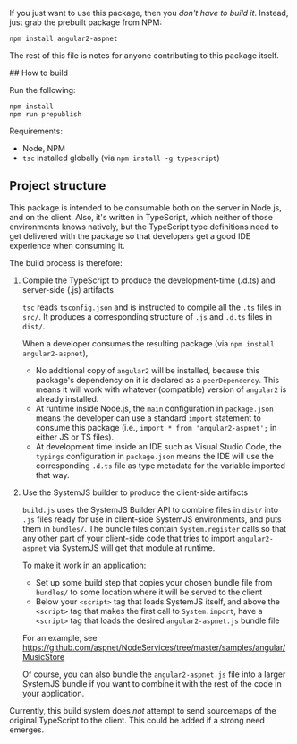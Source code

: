 If you just want to use this package, then you *don't have to build it*. Instead, just grab the prebuilt package from NPM:

    npm install angular2-aspnet

The rest of this file is notes for anyone contributing to this package itself.

## How to build

Run the following:

    npm install
    npm run prepublish

Requirements:

 * Node, NPM
 * `tsc` installed globally (via `npm install -g typescript`)

## Project structure

This package is intended to be consumable both on the server in Node.js, and on the client. Also, it's written in TypeScript,
which neither of those environments knows natively, but the TypeScript type definitions need to get delivered with the package
so that developers get a good IDE experience when consuming it.

The build process is therefore:

1. Compile the TypeScript to produce the development-time (.d.ts) and server-side (.js) artifacts

   `tsc` reads `tsconfig.json` and is instructed to compile all the `.ts` files in `src/`. It produces a corresponding
   structure of `.js` and `.d.ts` files in `dist/`.

   When a developer consumes the resulting package (via `npm install angular2-aspnet`),

    - No additional copy of `angular2` will be installed, because this package's dependency on it is declared as a
      `peerDependency`. This means it will work with whatever (compatible) version of `angular2` is already installed.
    - At runtime inside Node.js, the `main` configuration in `package.json` means the developer can use a standard
      `import` statement to consume this package (i.e., `import * from 'angular2-aspnet';` in either JS or TS files).
    - At development time inside an IDE such as Visual Studio Code, the `typings` configuration in `package.json` means
      the IDE will use the corresponding `.d.ts` file as type metadata for the variable imported that way.

2. Use the SystemJS builder to produce the client-side artifacts

   `build.js` uses the SystemJS Builder API to combine files in `dist/` into `.js` files ready for use in client-side
   SystemJS environments, and puts them in `bundles/`. The bundle files contain `System.register` calls so that any
   other part of your client-side code that tries to import `angular2-aspnet` via SystemJS will get that module at runtime.

   To make it work in an application:
    - Set up some build step that copies your chosen bundle file from `bundles/` to some location where it will
      be served to the client
    - Below your `<script>` tag that loads SystemJS itself, and above the `<script>` tag that makes the first call to
      `System.import`, have a `<script>` tag that loads the desired `angular2-aspnet.js` bundle file

   For an example, see https://github.com/aspnet/NodeServices/tree/master/samples/angular/MusicStore

   Of course, you can also bundle the `angular2-aspnet.js` file into a larger SystemJS bundle if you want to combine
   it with the rest of the code in your application.

Currently, this build system does *not* attempt to send sourcemaps of the original TypeScript to the client. This
could be added if a strong need emerges.
